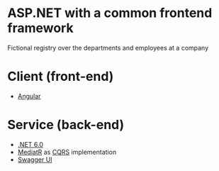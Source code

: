 # ASP.NET with a common frontend framework

Fictional registry over the departments and employees at a company

# Client (front-end)

- [Angular](https://reactjs.org/docs/getting-started.html)

# Service (back-end)

- [.NET 6.0](https://dotnet.microsoft.com/learn/dotnet/hello-world-tutorial/intro)
- [MediatR](https://github.com/jbogard/MediatR) as [CQRS](https://docs.microsoft.com/en-us/azure/architecture/patterns/cqrs) implementation
- [Swagger UI](https://github.com/swagger-api/swagger-ui)
